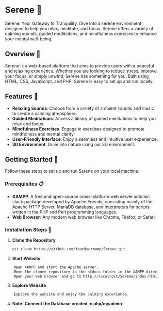 # Serene 🌿

Serene: Your Gateway to Tranquility. Dive into a serene environment designed to help you relax, meditate, and focus. Serene offers a variety of calming sounds, guided meditations, and mindfulness exercises to enhance your mental well-being.

## Overview 🌟

Serene is a web-based platform that aims to provide users with a peaceful and relaxing experience. Whether you are looking to reduce stress, improve your focus, or simply unwind, Serene has something for you. Built using HTML, CSS, JavaScript, and PHP, Serene is easy to set up and run locally.

## Features 🌈

- **Relaxing Sounds**: Choose from a variety of ambient sounds and music to create a calming atmosphere.
- **Guided Meditations**: Access a library of guided meditations to help you relax and focus.
- **Mindfulness Exercises**: Engage in exercises designed to promote mindfulness and mental clarity.
- **User-Friendly Interface**: Enjoy a seamless and intuitive user experience.
- **3D Environment**: Drive into nature using our 3D environment.

## Getting Started 🚀

Follow these steps to set up and run Serene on your local machine.

### Prerequisites 📋

- **XAMPP**: A free and open-source cross-platform web server solution stack package developed by Apache Friends, consisting mainly of the Apache HTTP Server, MariaDB database, and interpreters for scripts written in the PHP and Perl programming languages.
- **Web Browser**: Any modern web browser like Chrome, Firefox, or Safari.

### Installation Steps 🔧

1. **Clone the Repository**
   ```bash
   git clone https://github.com/YourUsername/Serene.git
   ```

2. **Start Website**
```bash
    Open XAMPP and start the Apache server.
    Move the cloned repository to the htdocs folder in the XAMPP directory.
    Open your web browser and go to http://localhost/Serene/index.html.
```
3. **Explore Website**
```bash
    Explore the website and enjoy the calming experience.
```
4. **Note: Connect the Database created in php/myadmin**
